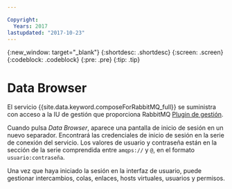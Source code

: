 ```yaml
---

Copyright:
  Years: 2017
lastupdated: "2017-10-23"
---
```


{:new_window: target="_blank"}
{:shortdesc: .shortdesc}
{:screen: .screen}
{:codeblock: .codeblock}
{:pre: .pre}
{:tip: .tip}

# Data Browser

El servicio {{site.data.keyword.composeForRabbitMQ_full}} se suministra con acceso a la IU de gestión que proporciona RabbitMQ [Plugin de gestión](https://www.rabbitmq.com/management.html).

Cuando pulsa _Data Browser_, aparece una pantalla de inicio de sesión en un nuevo separador. Encontrará las credenciales de inicio de sesión en la serie de conexión del servicio. Los valores de usuario y contraseña están en la sección de la serie comprendida entre `amqps://` y `@`, en el formato `usuario:contraseña`.

Una vez que haya iniciado la sesión en la interfaz de usuario, puede gestionar intercambios, colas, enlaces, hosts virtuales, usuarios y permisos. 
